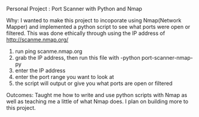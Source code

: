 Personal Project : Port Scanner with Python and Nmap

Why:
I wanted to make this project to incoporate using Nmap(Network Mapper) and implemented a python script to see what ports were open or filtered. This was done ethically through using
the IP address of http://scanme.nmap.org/

1) run ping scanme.nmap.org
2) grab the IP address, then run this file with -python port-scanner-nmap-py
3) enter the IP address
4) enter the port range you want to look at
5) the script will output or give you what ports are open or filtered

Outcomes:
Taught me how to write and use python scripts with Nmap as well as teaching me a little of what Nmap does.
I plan on building more to this project.
